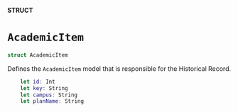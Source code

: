 **STRUCT**

# `AcademicItem`

```swift
struct AcademicItem
```

Defines the `AcademicItem` model that is responsible for the Historical Record.

```swift
    let id: Int
    let key: String
    let campus: String
    let planName: String
```